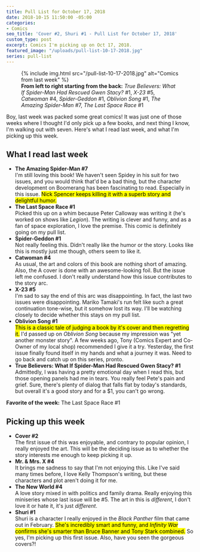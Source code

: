 ```yaml
---
title: Pull List for October 17, 2018
date: 2018-10-15 11:50:00 -05:00
categories:
- Comics
seo_title: 'Cover #2, Shuri #1 - Pull List for October 17, 2018'
custom_type: post
excerpt: Comics I'm picking up on Oct 17, 2018.
featured_image: "/uploads/pull-list-10-17-2018.jpg"
series: pull-list
---
```


<figure class="extendout">
  {% include img.html src="/pull-list-10-17-2018.jpg" alt="Comics from last week" %}

  <figcaption><strong>From left to right starting from the back:</strong> <em>True Believers: What If Spider-Man Had Rescued Gwen Stacy?</em> #1, <em>X-23</em> #5, <em>Catwoman</em> #4, <em>Spider-Geddon</em> #1, <em>Oblivion Song</em> #1, <em>The Amazing Spider-Man</em> #7, <em>The Last Space Race</em> #1</figcaption>
</figure>

Boy, last week was packed some great comics! It was just one of those weeks where I thought I'd only pick up a few books, and next thing I know, I'm walking out with seven. Here's what I read last week, and what I'm picking up this week.

## What I read last week

- **The Amazing Spider-Man #7**  
  I'm still loving this book! We haven't seen Spidey in his suit for two issues, and you would think that'd be a bad thing, but the character development on Boomerang has been fascinating to read. Especially in this issue. <mark>Nick Spencer keeps killing it with a superb story and delightful humor.</mark>
- **The Last Space Race #1**  
  Picked this up on a whim because Peter Calloway was writing it (he's worked on shows like _Legion_). The writing is clever and funny, and as a fan of space exploration, I love the premise. This comic is definitely going on my pull list.
- **Spider-Geddon #1**  
  Not really feeling this. Didn't really like the humor or the story. Looks like this is mostly just me though, others seem to like it.
- **Catwoman #4**  
  As usual, the art and colors of this book are nothing short of amazing. Also, the A cover is done with an awesome-looking foil. But the issue left me confused. I don't really understand how this issue contributes to the story arc.
- **X-23 #5**  
  I'm sad to say the end of this arc was disappointing. In fact, the last two issues were disappointing. Mariko Tamaki's run felt like such a great continuation tone-wise, but it somehow lost its way. I'll be watching closely to decide whether this stays on my pull list.
- **Oblivion Song #1**  
  <mark>This is a classic tale of judging a book by it's cover and then regretting it.</mark> I'd passed up on _Oblivion Song_ because my impression was "yet another monster story". A few weeks ago, Tony (Comics Expert and Co-Owner of my local shop) recommended I give it a try. Yesterday, the first issue finally found itself in my hands and what a journey it was. Need to go back and catch up on this series, pronto.
- **True Believers: What If Spider-Man Had Rescued Gwen Stacy? #1**  
  Admittedly, I was having a pretty emotional day when I read this, but those opening panels had me in tears. You really feel Pete's pain and grief. Sure, there's plenty of dialog that falls flat by today's standards, but overall it's a good story and for a \$1, you can't go wrong.

**Favorite of the week:** The Last Space Race #1

## Picking up this week

- **Cover #2**  
  The first issue of this was enjoyable, and contrary to popular opinion, I really enjoyed the art. This will be the deciding issue as to whether the story interests me enough to keep picking it up.
- **Mr. & Mrs. X #4**  
  It brings me sadness to say that I'm not enjoying this. Like I've said many times before, I love Kelly Thompson's writing, but these characters and plot aren't doing it for me.
- **The New World #4**  
  A love story mixed in with politics and family drama. Really enjoying this miniseries whose last issue will be #5. The art in this is _different_, I don't love it or hate it, it's just _different_.
- **Shuri #1**  
  Shuri is a character I really enjoyed in the _Black Panther_ film that came out in February. <mark>She's incredibly smart and funny, and <em>Infinity War</em> confirms she's smarter than Bruce Banner and Tony Stark combined.</mark> So yes, I'm picking up this first issue. Also, have you seen the gorgeous covers?!
